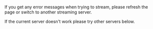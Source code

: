 If you get any error messages when trying to stream, please refresh the page or switch to another streaming server.

If the current server doesn't work please try other servers below.